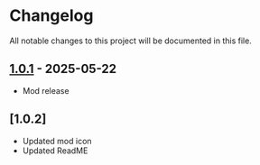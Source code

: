 # Changelog

All notable changes to this project will be documented in this file.


## [1.0.1] - 2025-05-22
- Mod release

## [1.0.2]
- Updated mod icon
- Updated ReadME

[1.0.1]: https://github.com/Sandwichie123/FreshFileSurface/compare/1.0.0...1.0.
